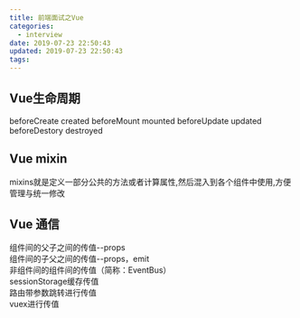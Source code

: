 ```yaml
---
title: 前端面试之Vue
categories:
  - interview
date: 2019-07-23 22:50:43
updated: 2019-07-23 22:50:43
tags:
---
```


## Vue生命周期

beforeCreate
created
beforeMount
mounted
beforeUpdate
updated
beforeDestory
destroyed

## Vue mixin

mixins就是定义一部分公共的方法或者计算属性,然后混入到各个组件中使用,方便管理与统一修改

## Vue 通信

组件间的父子之间的传值--props  
组件间的子父之间的传值--props，emit  
非组件间的组件间的传值（简称：EventBus）  
sessionStorage缓存传值  
路由带参数跳转进行传值  
vuex进行传值  
